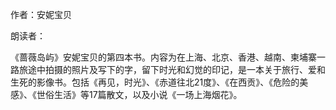 作者：安妮宝贝

朗读者：

《蔷薇岛屿》安妮宝贝的第四本书。内容为在上海、北京、香港、越南、柬埔寨一路旅途中拍摄的照片及写下的字，留下时光和幻觉的印记，是一本关于旅行、爱和生死的影像书。包括《再见，时光》、《赤道往北21度》、《在西贡》、《危险的美感》、《世俗生活》等17篇散文，以及小说《一场上海烟花》。
